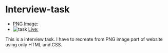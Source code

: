 # Interview-task
*  [PNG Image:](https://static.shuffle.dev/files/zadanie-nr-1.png)
* ![task](https://user-images.githubusercontent.com/35898867/130321613-b892c4f6-1135-4c7a-b155-395d44c45cb3.png)
[Live:](macrapacki.github.io/interview-task/)

This is a interview task. I have to recreate from PNG image part of website using only HTML and CSS.
